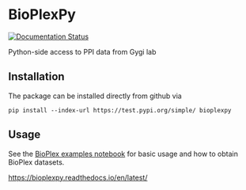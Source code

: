 # BioPlexPy

[![Documentation Status](https://readthedocs.org/projects/bioplexpy/badge/?version=latest)](http://bioplexpy.readthedocs.io/?badge=latest)

Python-side access to PPI data from Gygi lab

## Installation
The package can be installed directly from github via

```
pip install --index-url https://test.pypi.org/simple/ bioplexpy

```

## Usage

See the [BioPlex examples notebook](https://github.com/ccb-hms/BioPlexPy/blob/main/BioPlex_Examples.ipynb) for basic usage and how to obtain
BioPlex datasets.

https://bioplexpy.readthedocs.io/en/latest/
